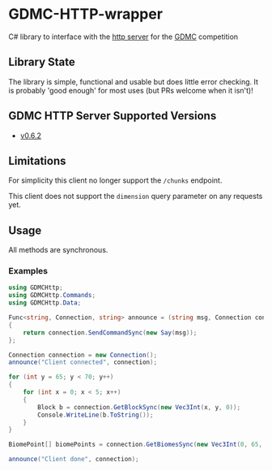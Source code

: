 # GDMC-HTTP-wrapper
 C# library to interface with the [http server](https://github.com/Niels-NTG/gdmc_http_interface) for the [GDMC](http://gendesignmc.engineering.nyu.edu/) competition

## Library State

The library is simple, functional and usable but does little error checking. It is probably 'good enough' for most uses (but PRs welcome when it isn't)!

## GDMC HTTP Server Supported Versions

- [v0.6.2](https://github.com/Niels-NTG/gdmc_http_interface/releases/tag/v0.6.2)

## Limitations

For simplicity this client no longer support the `/chunks` endpoint.

This client does not support the `dimension` query parameter on any requests yet.

## Usage

All methods are synchronous.

### Examples
``` C#
using GDMCHttp;
using GDMCHttp.Commands;
using GDMCHttp.Data;

Func<string, Connection, string> announce = (string msg, Connection connection) =>
{
    return connection.SendCommandSync(new Say(msg));
};

Connection connection = new Connection();
announce("Client connected", connection);

for (int y = 65; y < 70; y++)
{
    for (int x = 0; x < 5; x++)
    {
        Block b = connection.GetBlockSync(new Vec3Int(x, y, 0));
        Console.WriteLine(b.ToString());
    }
}

BiomePoint[] biomePoints = connection.GetBiomesSync(new Vec3Int(0, 65, 0), new Vec3Int(5, 5, 1));

announce("Client done", connection);

```